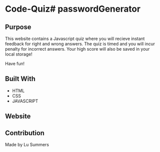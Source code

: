 # Code-Quiz# passwordGenerator

## Purpose
This website contains a Javascript quiz where you will recieve instant feedback for right and wrong answers.
The quiz is timed and you will incur penalty for incorrect answers. Your high score will also be saved in your local storage! 

Have fun!

## Built With
* HTML
* CSS
* JAVASCRIPT

## Website




## Contribution
Made by Lu Summers
